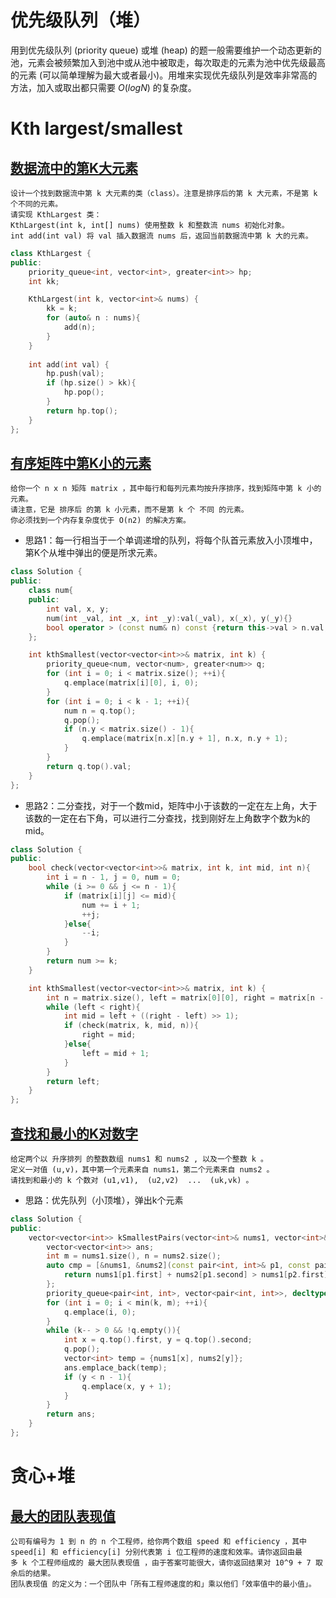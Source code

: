 # 优先级队列（堆）
用到优先级队列 (priority queue) 或堆 (heap) 的题一般需要维护一个动态更新的池，元素会被频繁加入到池中或从池中被取走，每次取走的元素为池中优先级最高的元素 (可以简单理解为最大或者最小)。用堆来实现优先级队列是效率非常高的方法，加入或取出都只需要 $O(log N)$ 的复杂度。

# Kth largest/smallest


## [数据流中的第K大元素](https://leetcode-cn.com/problems/kth-largest-element-in-a-stream/)
```
设计一个找到数据流中第 k 大元素的类（class）。注意是排序后的第 k 大元素，不是第 k 个不同的元素。
请实现 KthLargest 类：
KthLargest(int k, int[] nums) 使用整数 k 和整数流 nums 初始化对象。
int add(int val) 将 val 插入数据流 nums 后，返回当前数据流中第 k 大的元素。
```

```cpp
class KthLargest {
public:
    priority_queue<int, vector<int>, greater<int>> hp;
    int kk;

    KthLargest(int k, vector<int>& nums) {
        kk = k;
        for (auto& n : nums){
            add(n);
        }
    }
    
    int add(int val) {
        hp.push(val);
        if (hp.size() > kk){
            hp.pop();
        }
        return hp.top();
    }
};
```

## [有序矩阵中第K小的元素](https://leetcode-cn.com/problems/kth-smallest-element-in-a-sorted-matrix/)
```
给你一个 n x n 矩阵 matrix ，其中每行和每列元素均按升序排序，找到矩阵中第 k 小的元素。
请注意，它是 排序后 的第 k 小元素，而不是第 k 个 不同 的元素。
你必须找到一个内存复杂度优于 O(n2) 的解决方案。
```
- 思路1：每一行相当于一个单调递增的队列，将每个队首元素放入小顶堆中，第K个从堆中弹出的便是所求元素。
```cpp
class Solution {
public:
    class num{
    public:
        int val, x, y;
        num(int _val, int _x, int _y):val(_val), x(_x), y(_y){}
        bool operator > (const num& n) const {return this->val > n.val;}
    };

    int kthSmallest(vector<vector<int>>& matrix, int k) {
        priority_queue<num, vector<num>, greater<num>> q;
        for (int i = 0; i < matrix.size(); ++i){
            q.emplace(matrix[i][0], i, 0);
        }
        for (int i = 0; i < k - 1; ++i){
            num n = q.top();
            q.pop();
            if (n.y < matrix.size() - 1){
                q.emplace(matrix[n.x][n.y + 1], n.x, n.y + 1);
            }
        }
        return q.top().val;
    }
};
```
- 思路2：二分查找，对于一个数mid，矩阵中小于该数的一定在左上角，大于该数的一定在右下角，可以进行二分查找，找到刚好左上角数字个数为k的mid。

```cpp
class Solution {
public:
    bool check(vector<vector<int>>& matrix, int k, int mid, int n){
        int i = n - 1, j = 0, num = 0;
        while (i >= 0 && j <= n - 1){
            if (matrix[i][j] <= mid){
                num += i + 1;
                ++j;
            }else{
                --i;
            }
        }
        return num >= k;
    }

    int kthSmallest(vector<vector<int>>& matrix, int k) {
        int n = matrix.size(), left = matrix[0][0], right = matrix[n - 1][n - 1];
        while (left < right){
            int mid = left + ((right - left) >> 1);
            if (check(matrix, k, mid, n)){
                right = mid;
            }else{
                left = mid + 1;
            }
        }
        return left;
    }
};
```

## [查找和最小的K对数字](https://leetcode-cn.com/problems/find-k-pairs-with-smallest-sums/)
```
给定两个以 升序排列 的整数数组 nums1 和 nums2 , 以及一个整数 k 。
定义一对值 (u,v)，其中第一个元素来自 nums1，第二个元素来自 nums2 。
请找到和最小的 k 个数对 (u1,v1),  (u2,v2)  ...  (uk,vk) 。
```
- 思路：优先队列（小顶堆），弹出k个元素

```cpp
class Solution {
public:
    vector<vector<int>> kSmallestPairs(vector<int>& nums1, vector<int>& nums2, int k) {
        vector<vector<int>> ans;
        int m = nums1.size(), n = nums2.size();
        auto cmp = [&nums1, &nums2](const pair<int, int>& p1, const pair<int, int>& p2){
            return nums1[p1.first] + nums2[p1.second] > nums1[p2.first] + nums2[p2.second];
        };
        priority_queue<pair<int, int>, vector<pair<int, int>>, decltype(cmp)> q(cmp);
        for (int i = 0; i < min(k, m); ++i){
            q.emplace(i, 0);
        }
        while (k-- > 0 && !q.empty()){
            int x = q.top().first, y = q.top().second;
            q.pop();
            vector<int> temp = {nums1[x], nums2[y]};
            ans.emplace_back(temp);
            if (y < n - 1){
                q.emplace(x, y + 1);
            }
        }
        return ans;
    }
};
```

# 贪心+堆

## [最大的团队表现值](https://leetcode-cn.com/problems/maximum-performance-of-a-team/)
```
公司有编号为 1 到 n 的 n 个工程师，给你两个数组 speed 和 efficiency ，其中 speed[i] 和 efficiency[i] 分别代表第 i 位工程师的速度和效率。请你返回由最多 k 个工程师组成的 ​​​​​​最大团队表现值 ，由于答案可能很大，请你返回结果对 10^9 + 7 取余后的结果。
团队表现值 的定义为：一个团队中「所有工程师速度的和」乘以他们「效率值中的最小值」。
```
